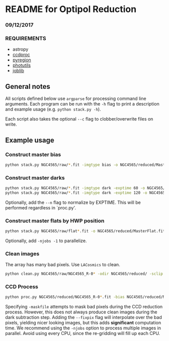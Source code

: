 #  README for Optipol Reduction  #
### 09/12/2017

### REQUIREMENTS
 * astropy
 * [ccdproc](http://ccdproc.readthedocs.io/en/latest/ccdproc/install.html "Astropy ccdproc")
 * [pyregion](http://pyregion.readthedocs.io/en/latest/ "pyregion")
 * [photutils](https://photutils.readthedocs.io/en/latest/index.html "photutils")
 * [joblib](http://pythonhosted.org/joblib/index.html "joblib")

## General notes
All scripts defined below use `argparse` for processing command line arguments.  Each program can be run with the `-h` flag to print a description and example usage (e.g. `python stack.py -h`).

Each script also takes the optional `--c` flag to clobber/overwrite files on write.

## Example usage

### Construct master bias
```bash
python stack.py NGC4565/raw/*.fit -imgtype bias -o NGC4565/reduced/MasterBias.fits
```

### Construct master darks
```bash
python stack.py NGC4565/raw/*.fit -imgtype dark -exptime 60 -o NGC4565/reduced/MasterDark_60.fits
python stack.py NGC4565/raw/*.fit -imgtype dark -exptime 120 -o NGC4565/reduced/MasterDark_120.fits
```
Optionally, add the `--n` flag to normalize by EXPTIME.  This will be performed regardless in `proc.py'.

### Construct master flats by HWP position
```bash
python stack.py NGC4565/raw/flat*.fit -o NGC4565/reduced/MasterFlat.fits --normw --wolly -maskfile masks/wolly_mask.reg
```
Optionally, add `-njobs -1` to parallelize.

### Clean images
The array has many bad pixels.  Use `LACosmics` to clean.
```bash
python clean.py NGC4565/raw/NGC4565_R-0* -odir NGC4565/reduced/ -sclip 3
```

### CCD Process
```bash
python proc.py NGC4565/reduced/NGC4565_R-0*.fit -bias NGC4565/reduced/MasterBias.fits -dark NGC4565/reduced/MasterDark_120.fits -flat NGC4565/reduced/MasterFlat_*.fits -odir NGC4565/proc/ -maskfile masks/bad_pix.fits
```
Specifying `-maskfile` attempts to mask bad pixels during the CCD reduction process.  However, this does not always produce clean images during the dark subtraction step.  Adding the `--fixpix` flag will interpolate over the bad pixels, yielding nicer looking images, but this adds **significant** computation time.  We recommend using the `-njobs` option to process multiple images in parallel.  Avoid using every CPU, since the re-gridding will fill up each CPU.
